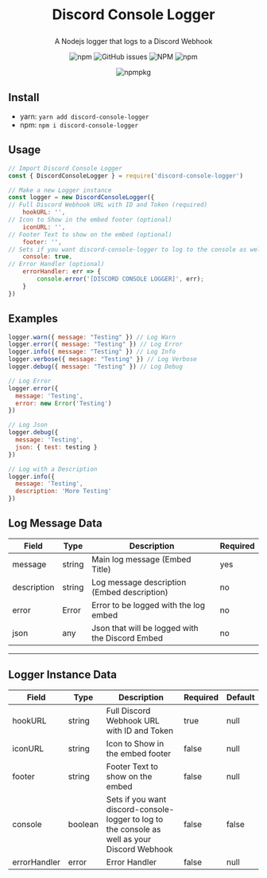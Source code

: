 <h1 align="center">
<p>Discord Console Logger</p>
</h1>
<p align="center">
  A Nodejs logger that logs to a Discord Webhook
  </p>
<p align="center">
  <img alt="npm" src="https://img.shields.io/npm/v/discord-console-logger">
  <img alt="GitHub issues" src="https://img.shields.io/github/issues/lucaslah/discord-console-logger">
  <img alt="NPM" src="https://img.shields.io/npm/l/discord-console-logger">
  <img alt="npm" src="https://img.shields.io/npm/dw/discord-console-logger">
  </p>
  <p align="center">
  <img alt="npmpkg" src="https://nodei.co/npm/discord-console-logger.png" herf="https://npmjs.org/package/discord-console-logger">
  </p>



## Install
- yarn: `yarn add discord-console-logger`
- npm: `npm i discord-console-logger`

## Usage
```javascript
// Import Discord Console Logger
const { DiscordConsoleLogger } = require('discord-console-logger')

// Make a new Logger instance
const logger = new DiscordConsoleLogger({ 
// Full Discord Webhook URL with ID and Token (required)
    hookURL: '',
// Icon to Show in the embed footer (optional)
    iconURL: '', 
// Footer Text to show on the embed (optional)
    footer: '', 
// Sets if you want discord-console-logger to log to the console as well as your Discord Webhook (optional: default false)
    console: true, 
// Error Handler (optional)
    errorHandler: err => {
        console.error('[DISCORD CONSOLE LOGGER]', err); 
    }
})

```

## Examples
```javascript
logger.warn({ message: "Testing" }) // Log Warn
logger.error({ message: "Testing" }) // Log Error
logger.info({ message: "Testing" }) // Log Info
logger.verbose({ message: "Testing" }) // Log Verbose
logger.debug({ message: "Testing" }) // Log Debug

// Log Error
logger.error({
  message: 'Testing',
  error: new Error('Testing')
})

// Log Json
logger.debug({
  message: 'Testing',
  json: { test: testing }
})

// Log with a Description
logger.info({
  message: 'Testing',
  description: 'More Testing'
})
```

## Log Message Data
| Field  | Type  | Description  | Required |
|---|---|---|---|
| message  | string  | Main log message (Embed Title)   |  yes  |
| description  |  string  | Log message description (Embed description)  | no  |
| error  |  Error  | Error to be logged with the log embed  | no  |
| json  |  any | Json that will be logged with the Discord Embed  | no  |
---

## Logger Instance Data
| Field        | Type    | Description                                                                                   | Required | Default |
|--------------|---------|-----------------------------------------------------------------------------------------------|----------|---------|
| hookURL      | string  | Full Discord Webhook URL with ID and Token                                                    | true     | null    |
| iconURL         | string  | Icon to Show in the embed footer                                                              | false    | null    |
| footer       | string  | Footer Text to show on the embed                                                              | false    | null    |
| console      | boolean | Sets if you want discord-console-logger to log to the console as well as your Discord Webhook | false    | false   |
| errorHandler | error   | Error Handler                                                                                 | false    | null    |
